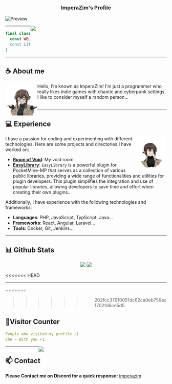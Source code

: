 <h3 align="center">ImperaZim's Profile</h3>

![Preview](./images/header.png)

<img align="right" width="425" src="https://lanyard.kyrie25.me/api/989254978617085962?imgStyle=square&gradient=e9d6d5-e9d6d5-f3b1b4-ffffff&bg=0d1117">

- - - - 

```php 
final class ImperaZim {
  const WELCOME = 'Hi!👋 I'm ImperaZim!'
  const LITTLE_INFO = 'Indie Game Enthusiast and Programmer.'
}
```

- - - -

## **☕ About me**
<a href="https://github.com/ImperaZim"><img align="left" width="100" src="./images/anko_any.png"></a>
Hello, I'm known as ImperaZim! I'm just a programmer who really likes indie games with chaotic and cyberpunk settings. I like to consider myself a random person...
<br><br>

- - - 


## **💻 Experience**
<a href="https://github.com/ImperaZim"><img align="right" width="100" src="./images/anko_badass.png"></a>
I have a passion for coding and experimenting with different technologies. Here are some projects and directories I have worked on:
- **[Room of Void](https://imperazim.cloud/)**: My void room.
- **[EasyLibrary](https://imperazim.cloud/plugins/EasyLibrary/)**: `EasyLibrary` is a powerful plugin for PocketMine-MP that serves as a collection of various public libraries, providing a wide range of functionalities and utilities for plugin developers. This plugin simplifies the integration and use of popular libraries, allowing developers to save time and effort when creating their own plugins..

Additionally, I have experience with the following technologies and frameworks:
- **Languages**: PHP, JavaScript, TypScript, Java...
- **Frameworks**: React, Angular, Laravel...
- **Tools**: Docker, Git, Jenkins...

- - - - 

## **📊 Github Stats**
<p align="center"><img width="50%" src="https://github-readme-stats.vercel.app/api?username=ImperaZim&show_icons=true&count_private=true&theme=react&hide_border=true&bg_color=0D1117"/> <img width="45%" src="https://github-readme-stats.vercel.app/api/top-langs/?username=ImperaZim&show_icons=true&count_private=true&theme=react&hide_border=true&bg_color=0D1117&layout=compact"/>
</p>

<<<<<<< HEAD
- - - - 

=======
>>>>>>> 202fcc37910051dc62ca0eb759ec1702fd6ce5d5
## **🧋Visitor Counter**
```yaml
People who visited my profile ;) 
Ehe ~ With you +1.
```
<a href="https://discord.com/users/989254978617085962"><img align="right" width=400 src="https://moe-counter.glitch.me/get/@imperazim?theme=rule34"></a>

- - - - 

## **📫 Contact**
**Please Contact me on Discord for a quick response:** [imperazim](https://discord.com/users/989254978617085962)
